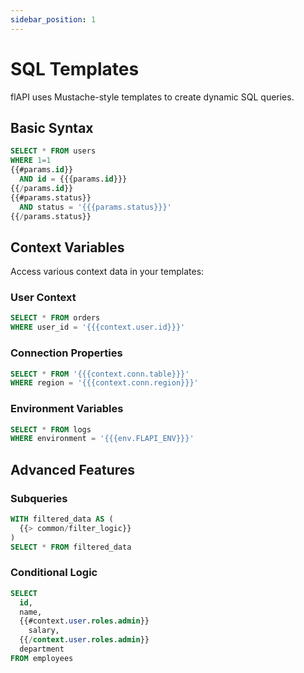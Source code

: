 ```yaml
---
sidebar_position: 1
---
```


# SQL Templates

flAPI uses Mustache-style templates to create dynamic SQL queries.

## Basic Syntax

```sql
SELECT * FROM users
WHERE 1=1
{{#params.id}}
  AND id = {{{params.id}}}
{{/params.id}}
{{#params.status}}
  AND status = '{{{params.status}}}'
{{/params.status}}
```

## Context Variables

Access various context data in your templates:

### User Context
```sql
SELECT * FROM orders
WHERE user_id = '{{{context.user.id}}}'
```

### Connection Properties
```sql
SELECT * FROM '{{{context.conn.table}}}'
WHERE region = '{{{context.conn.region}}}'
```

### Environment Variables
```sql
SELECT * FROM logs
WHERE environment = '{{{env.FLAPI_ENV}}}'
```

## Advanced Features

### Subqueries
```sql
WITH filtered_data AS (
  {{> common/filter_logic}}
)
SELECT * FROM filtered_data
```

### Conditional Logic
```sql
SELECT
  id,
  name,
  {{#context.user.roles.admin}}
    salary,
  {{/context.user.roles.admin}}
  department
FROM employees
``` 